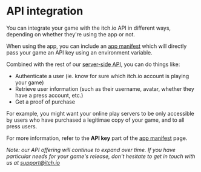 
# API integration

You can integrate your game with the itch.io API in different ways, depending
on whether they're using the app or not.

When using the app, you can include an [app manifest](../manifest.md) which
will directly pass your game an API key using an environment variable.

Combined with the rest of our [server-side API](https://itch.io/docs/api/serverside),
you can do things like:

  * Authenticate a user (ie. know for sure which itch.io account is playing your game)
  * Retrieve user information (such as their username, avatar, whether they have a press account, etc.)
  * Get a proof of purchase

For example, you might want your online play servers to be only accessible
by users who have purchased a legitimae copy of your game, and to all press users.

For more information, refer to the **API key** part of the [app manifest](../manifest.md) page.

*Note: our API offering will continue to expand over time. If you have particular needs
for your game's release, don't hesitate to get in touch with us at [support@itch.io](mailto:support@itch.io)*
